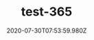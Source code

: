 ---
title: test-365
date: 2020-07-30T07:53:59.980Z
banner_subcontent: asdfsf
category: Fact sheets
focus: Support for leaders, colleagues and staff
role: CEO or leadership
organisation_size: Large (250+ employees)
industry: Tourism & Hospitality
content: Lorem ipsum dolor sit amet, consectetur adipiscing elit, sed do eiusmod tempor incididunt ut labore et dolore magna aliqua. Ut enim ad minim veniam, quis nostrud exercitation ullamco laboris nisi ut aliquip ex ea commodo consequat. Duis aute irure dolor in reprehenderit in voluptate velit esse cillum dolore eu fugiat nulla pariatur. Excepteur sint occaecat cupidatat non proident, sunt in culpa qui officia deserunt mollit anim id est laborum.
---
